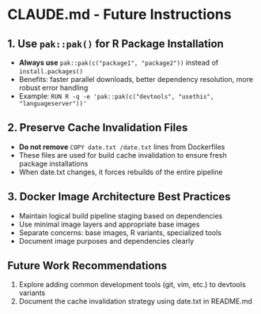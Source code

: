 # CLAUDE.md - Future Instructions

## 1. Use `pak::pak()` for R Package Installation

- **Always use** `pak::pak(c("package1", "package2"))` instead of `install.packages()`
- Benefits: faster parallel downloads, better dependency resolution, more robust error handling
- Example: `RUN R -q -e 'pak::pak(c("devtools", "usethis", "languageserver"))'`

## 2. Preserve Cache Invalidation Files

- **Do not remove** `COPY date.txt /date.txt` lines from Dockerfiles
- These files are used for build cache invalidation to ensure fresh package installations
- When date.txt changes, it forces rebuilds of the entire pipeline

## 3. Docker Image Architecture Best Practices

- Maintain logical build pipeline staging based on dependencies
- Use minimal image layers and appropriate base images
- Separate concerns: base images, R variants, specialized tools
- Document image purposes and dependencies clearly

## Future Work Recommendations

1. Explore adding common development tools (git, vim, etc.) to devtools variants
2. Document the cache invalidation strategy using date.txt in README.md
